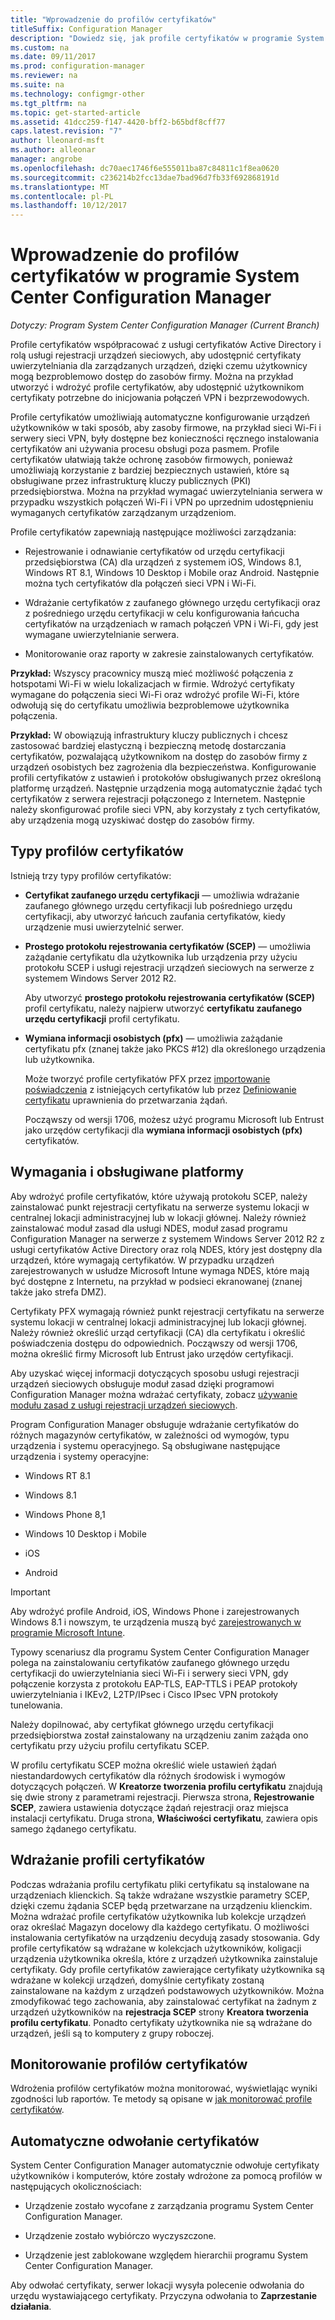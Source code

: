 ```yaml
---
title: "Wprowadzenie do profilów certyfikatów"
titleSuffix: Configuration Manager
description: "Dowiedz się, jak profile certyfikatów w programie System Center Configuration Manager działają z usługami certyfikatów w usłudze Active Directory."
ms.custom: na
ms.date: 09/11/2017
ms.prod: configuration-manager
ms.reviewer: na
ms.suite: na
ms.technology: configmgr-other
ms.tgt_pltfrm: na
ms.topic: get-started-article
ms.assetid: 41dcc259-f147-4420-bff2-b65bdf8cff77
caps.latest.revision: "7"
author: lleonard-msft
ms.author: alleonar
manager: angrobe
ms.openlocfilehash: dc70aec1746f6e555011ba87c84811c1f8ea0620
ms.sourcegitcommit: c236214b2fcc13dae7bad96d7fb33f692868191d
ms.translationtype: MT
ms.contentlocale: pl-PL
ms.lasthandoff: 10/12/2017
---
```

# <a name="introduction-to-certificate-profiles-in-system-center-configuration-manager"></a>Wprowadzenie do profilów certyfikatów w programie System Center Configuration Manager

*Dotyczy: Program System Center Configuration Manager (Current Branch)*


Profile certyfikatów współpracować z usługi certyfikatów Active Directory i rolą usługi rejestracji urządzeń sieciowych, aby udostępnić certyfikaty uwierzytelniania dla zarządzanych urządzeń, dzięki czemu użytkownicy mogą bezproblemowo dostęp do zasobów firmy. Można na przykład utworzyć i wdrożyć profile certyfikatów, aby udostępnić użytkownikom certyfikaty potrzebne do inicjowania połączeń VPN i bezprzewodowych.

Profile certyfikatów umożliwiają automatyczne konfigurowanie urządzeń użytkowników w taki sposób, aby zasoby firmowe, na przykład sieci Wi-Fi i serwery sieci VPN, były dostępne bez konieczności ręcznego instalowania certyfikatów ani używania procesu obsługi poza pasmem. Profile certyfikatów ułatwiają także ochronę zasobów firmowych, ponieważ umożliwiają korzystanie z bardziej bezpiecznych ustawień, które są obsługiwane przez infrastrukturę kluczy publicznych (PKI) przedsiębiorstwa. Można na przykład wymagać uwierzytelniania serwera w przypadku wszystkich połączeń Wi-Fi i VPN po uprzednim udostępnieniu wymaganych certyfikatów zarządzanym urządzeniom.   

Profile certyfikatów zapewniają następujące możliwości zarządzania:  

-   Rejestrowanie i odnawianie certyfikatów od urzędu certyfikacji przedsiębiorstwa (CA) dla urządzeń z systemem iOS, Windows 8.1, Windows RT 8.1, Windows 10 Desktop i Mobile oraz Android. Następnie można tych certyfikatów dla połączeń sieci VPN i Wi-Fi.  

-   Wdrażanie certyfikatów z zaufanego głównego urzędu certyfikacji oraz z pośredniego urzędu certyfikacji w celu konfigurowania łańcucha certyfikatów na urządzeniach w ramach połączeń VPN i Wi-Fi, gdy jest wymagane uwierzytelnianie serwera.  

-   Monitorowanie oraz raporty w zakresie zainstalowanych certyfikatów.  

**Przykład:** Wszyscy pracownicy muszą mieć możliwość połączenia z hotspotami Wi-Fi w wielu lokalizacjach w firmie. Wdrożyć certyfikaty wymagane do połączenia sieci Wi-Fi oraz wdrożyć profile Wi-Fi, które odwołują się do certyfikatu umożliwia bezproblemowe użytkownika połączenia.  

**Przykład:** W obowiązują infrastruktury kluczy publicznych i chcesz zastosować bardziej elastyczną i bezpieczną metodę dostarczania certyfikatów, pozwalającą użytkownikom na dostęp do zasobów firmy z urządzeń osobistych bez zagrożenia dla bezpieczeństwa. Konfigurowanie profili certyfikatów z ustawień i protokołów obsługiwanych przez określoną platformę urządzeń. Następnie urządzenia mogą automatycznie żądać tych certyfikatów z serwera rejestracji połączonego z Internetem. Następnie należy skonfigurować profile sieci VPN, aby korzystały z tych certyfikatów, aby urządzenia mogą uzyskiwać dostęp do zasobów firmy.  

## <a name="types-of-certificate-profiles"></a>Typy profilów certyfikatów  
 Istnieją trzy typy profilów certyfikatów:  

-   **Certyfikat zaufanego urzędu certyfikacji** — umożliwia wdrażanie zaufanego głównego urzędu certyfikacji lub pośredniego urzędu certyfikacji, aby utworzyć łańcuch zaufania certyfikatów, kiedy urządzenie musi uwierzytelnić serwer.  

-   **Prostego protokołu rejestrowania certyfikatów (SCEP)** — umożliwia zażądanie certyfikatu dla użytkownika lub urządzenia przy użyciu protokołu SCEP i usługi rejestracji urządzeń sieciowych na serwerze z systemem Windows Server 2012 R2.

    Aby utworzyć **prostego protokołu rejestrowania certyfikatów (SCEP)** profil certyfikatu, należy najpierw utworzyć **certyfikatu zaufanego urzędu certyfikacji** profil certyfikatu.

-   **Wymiana informacji osobistych (pfx)** — umożliwia zażądanie certyfikatu pfx (znanej także jako PKCS #12) dla określonego urządzenia lub użytkownika.

    Może tworzyć profile certyfikatów PFX przez [importowanie poświadczenia](/sccm/mdm/deploy-use/import-pfx-certificate-profiles) z istniejących certyfikatów lub przez [Definiowanie certyfikatu](/sccm/mdm/deploy-use/create-pfx-certificate-profiles) uprawnienia do przetwarzania żądań.

    Począwszy od wersji 1706, możesz użyć programu Microsoft lub Entrust jako urzędów certyfikacji dla **wymiana informacji osobistych (pfx)** certyfikatów.


## <a name="requirements-and-supported-platforms"></a>Wymagania i obsługiwane platformy  
Aby wdrożyć profile certyfikatów, które używają protokołu SCEP, należy zainstalować punkt rejestracji certyfikatu na serwerze systemu lokacji w centralnej lokacji administracyjnej lub w lokacji głównej. Należy również zainstalować moduł zasad dla usługi NDES, moduł zasad programu Configuration Manager na serwerze z systemem Windows Server 2012 R2 z usługi certyfikatów Active Directory oraz rolą NDES, który jest dostępny dla urządzeń, które wymagają certyfikatów. W przypadku urządzeń zarejestrowanych w usłudze Microsoft Intune wymaga NDES, które mają być dostępne z Internetu, na przykład w podsieci ekranowanej (znanej także jako strefa DMZ).  

Certyfikaty PFX wymagają również punkt rejestracji certyfikatu na serwerze systemu lokacji w centralnej lokacji administracyjnej lub lokacji głównej.  Należy również określić urząd certyfikacji (CA) dla certyfikatu i określić poświadczenia dostępu do odpowiednich.  Począwszy od wersji 1706, można określić firmy Microsoft lub Entrust jako urzędów certyfikacji.  

Aby uzyskać więcej informacji dotyczących sposobu usługi rejestracji urządzeń sieciowych obsługuje moduł zasad dzięki programowi Configuration Manager można wdrażać certyfikaty, zobacz [używanie modułu zasad z usługi rejestracji urządzeń sieciowych](http://go.microsoft.com/fwlink/p/?LinkId=328657).  

Program Configuration Manager obsługuje wdrażanie certyfikatów do różnych magazynów certyfikatów, w zależności od wymogów, typu urządzenia i systemu operacyjnego. Są obsługiwane następujące urządzenia i systemy operacyjne:  

-   Windows RT 8.1  

-   Windows 8.1  

-   Windows Phone 8,1  

-   Windows 10 Desktop i Mobile  

-   iOS  

-   Android  

> [!IMPORTANT]  
>  Aby wdrożyć profile Android, iOS, Windows Phone i zarejestrowanych Windows 8.1 i nowszym, te urządzenia muszą być [zarejestrowanych w programie Microsoft Intune](https://technet.microsoft.com/en-us/library/dn646962.aspx).   

Typowy scenariusz dla programu System Center Configuration Manager polega na zainstalowaniu certyfikatów zaufanego głównego urzędu certyfikacji do uwierzytelniania sieci Wi-Fi i serwery sieci VPN, gdy połączenie korzysta z protokołu EAP-TLS, EAP-TTLS i PEAP protokoły uwierzytelniania i IKEv2, L2TP/IPsec i Cisco IPsec VPN protokoły tunelowania.  

Należy dopilnować, aby certyfikat głównego urzędu certyfikacji przedsiębiorstwa został zainstalowany na urządzeniu zanim zażąda ono certyfikatu przy użyciu profilu certyfikatu SCEP.  

W profilu certyfikatu SCEP można określić wiele ustawień żądań niestandardowych certyfikatów dla różnych środowisk i wymogów dotyczących połączeń. W **Kreatorze tworzenia profilu certyfikatu** znajdują się dwie strony z parametrami rejestracji. Pierwsza strona, **Rejestrowanie SCEP**, zawiera ustawienia dotyczące żądań rejestracji oraz miejsca instalacji certyfikatu. Druga strona, **Właściwości certyfikatu**, zawiera opis samego żądanego certyfikatu.  

## <a name="deploying-certificate-profiles"></a>Wdrażanie profili certyfikatów  
 Podczas wdrażania profilu certyfikatu pliki certyfikatu są instalowane na urządzeniach klienckich. Są także wdrażane wszystkie parametry SCEP, dzięki czemu żądania SCEP będą przetwarzane na urządzeniu klienckim. Można wdrażać profile certyfikatów użytkownika lub kolekcje urządzeń oraz określać Magazyn docelowy dla każdego certyfikatu. O możliwości instalowania certyfikatów na urządzeniu decydują zasady stosowania. Gdy profile certyfikatów są wdrażane w kolekcjach użytkowników, koligacji urządzenia użytkownika określa, które z urządzeń użytkownika zainstaluje certyfikaty. Gdy profile certyfikatów zawierające certyfikaty użytkownika są wdrażane w kolekcji urządzeń, domyślnie certyfikaty zostaną zainstalowane na każdym z urządzeń podstawowych użytkowników. Można zmodyfikować tego zachowania, aby zainstalować certyfikat na żadnym z urządzeń użytkowników na **rejestracja SCEP** strony **Kreatora tworzenia profilu certyfikatu**. Ponadto certyfikaty użytkownika nie są wdrażane do urządzeń, jeśli są to komputery z grupy roboczej.  

## <a name="monitoring-certificate-profiles"></a>Monitorowanie profilów certyfikatów  

Wdrożenia profilów certyfikatów można monitorować, wyświetlając wyniki zgodności lub raportów. Te metody są opisane w [jak monitorować profile certyfikatów](/sccm/protect/deploy-use/monitor-certificate-profiles).


## <a name="automatic-revocation-of-certificates"></a>Automatyczne odwołanie certyfikatów  
 System Center Configuration Manager automatycznie odwołuje certyfikaty użytkowników i komputerów, które zostały wdrożone za pomocą profilów w następujących okolicznościach:  

-   Urządzenie zostało wycofane z zarządzania programu System Center Configuration Manager.  

-   Urządzenie zostało wybiórczo wyczyszczone.  

-   Urządzenie jest zablokowane względem hierarchii programu System Center Configuration Manager.  

 Aby odwołać certyfikaty, serwer lokacji wysyła polecenie odwołania do urzędu wystawiającego certyfikaty. Przyczyna odwołania to **Zaprzestanie działania**.  
